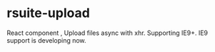 # rsuite-upload
React component , Upload files async with xhr. Supporting IE9+.
IE9 support is developing now.
